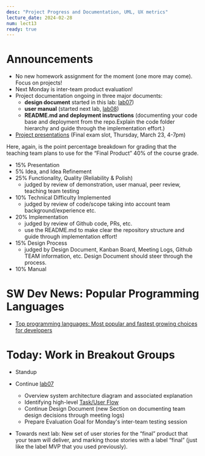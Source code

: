 ```yaml
---
desc: "Project Progress and Documentation, UML, UX metrics"
lecture_date: 2024-02-28
num: lect13
ready: true
---
```


# Announcements
* No new homework assignment for the moment (one more may come). Focus on projects!   
* Next Monday is inter-team product evaluation! 
* Project documentation ongoing in three major documents: 
    * **design document** started in this lab: [lab07](https://ucsb-cs148.github.io/w24/lab/lab07/))
    * **user manual** (started next lab, [lab08](https://ucsb-cs148.github.io/w24/lab/lab08/))
    * **README.md and deployment instructions** (documenting your code base and deployment from the repo.Explain the code folder hierarchy and guide through the implementation effort.)  
* [Project presentations](https://ucsb-cs148.github.io/w24/exam/project_presentations/) (Final exam slot, Thursday, March 23, 4-7pm)

Here, again, is the point percentage breakdown for grading that the teaching team plans to use for the “Final Product” 40% of the course grade.

* 15% Presentation
* 5% Idea, and Idea Refinement 
* 25% Functionality, Quality (Reliability & Polish) 
    * judged by review of demonstration, user manual, peer review, teaching team testing 
* 10% Technical Difficulty Implemented 
    * judged by review of code/scope taking into account team background/experience etc.
* 20% Implementation 
    * judged by review of Github code, PRs, etc. 
    * use the README.md to make clear the repository structure and guide through implementation effort! 
* 15% Design Process 
    * judged by Design Document, Kanban Board, Meeting Logs, Github TEAM information, etc. Design Document should steer through the process.
* 10% Manual 


# SW Dev News: Popular Programming Languages
* [Top programming languages: Most popular and fastest growing choices for developers](https://www.tiobe.com/tiobe-index/)

# Today: Work in Breakout Groups
* Standup
* Continue [lab07](https://ucsb-cs148.github.io/w24/lab/lab07/) 
    * Overview system architecture diagram and associated explanation
    * Identifying high-level [Task/User Flow](https://careerfoundry.com/en/blog/ux-design/what-are-user-flows/)     
    * Continue Design Document (new Section on documenting team design decisions through meeting logs)
    * Prepare Evaluation Goal for Monday's inter-team testing session
    
* Towards next lab: New set of user stories for the “final” product that your team will deliver, and marking those stories with a label “final” (just like the label MVP that you used previously). 





